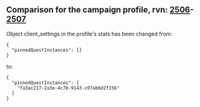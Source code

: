## Comparison for the campaign profile, rvn: [2506](https://github.com/PRO100KatYT/FortniteProfileRevisions/tree/main/profiles/campaign/2506%20campaign.json)-[2507](https://github.com/PRO100KatYT/FortniteProfileRevisions/tree/main/profiles/campaign/2507%20campaign.json)

Object client_settings in the profile's stats has been changed from:

```
{
  "pinnedQuestInstances": []
}
```

to:

```
{
  "pinnedQuestInstances": [
    "fa3ac217-2a3e-4c7b-9143-c07ab6d2f156"
  ]
}
```

<br><br>
